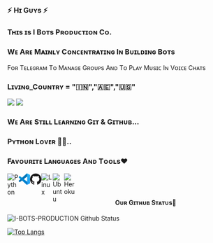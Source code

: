 ### ⚡ Hɪ Gᴜʏs ⚡


### Tʜɪs ɪs I Bᴏᴛs Pʀᴏᴅᴜᴄᴛɪᴏɴ Cᴏ. 

### Wᴇ Aʀᴇ Mᴀɪɴʟʏ Cᴏɴᴄᴇɴᴛʀᴀᴛɪɴɢ Iɴ Bᴜɪʟᴅɪɴɢ Bᴏᴛs 
Fᴏʀ Tᴇʟᴇɢʀᴀᴍ Tᴏ Mᴀɴᴀɢᴇ Gʀᴏᴜᴘs Aɴᴅ 
 Tᴏ Pʟᴀʏ Mᴜsɪᴄ Iɴ Vᴏɪᴄᴇ Cʜᴀᴛs


### Lɪᴠɪɴɢ_Cᴏᴜɴᴛʀʏ = "🇮🇳","🇦🇪","🇺🇸"



<a href="https://t.me/ibotssupport"><img src="https://img.shields.io/badge/Join-Group%20Support-black.svg?style=for-the-badge&logo=Telegram"></a> <a href="https://t.me/ibotsupdates"><img src="https://img.shields.io/badge/Join-Updates%20Channel-black.svg?style=for-the-badge&logo=Telegram"></a>

### Wᴇ Aʀᴇ Sᴛɪʟʟ Lᴇᴀʀɴɪɴɢ Gɪᴛ & Gɪᴛʜᴜʙ...

### Pʏᴛʜᴏɴ Lᴏᴠᴇʀ 💓💓..




### Fᴀᴠᴏᴜʀɪᴛᴇ Lᴀɴɢᴜᴀɢᴇs Aɴᴅ Tᴏᴏʟs❤️
[<img align="left" alt="Python" width="26px" src="https://upload.wikimedia.org/wikipedia/commons/thumb/c/c3/Python-logo-notext.svg/600px-Python-logo-notext.svg.png" />](https://python.org/)
[<img align="left" alt="Visual Studio Code" width="26px" src="https://raw.githubusercontent.com/github/explore/80688e429a7d4ef2fca1e82350fe8e3517d3494d/topics/visual-studio-code/visual-studio-code.png" />](https://code.visualstudio.com/)
[<img align="left" alt="GitHub" width="26px" src="https://raw.githubusercontent.com/github/explore/78df643247d429f6cc873026c0622819ad797942/topics/github/github.png" />](https://git-scm.com/)
[<img align="left" alt="Linux" width="26px" src="https://www.freepnglogos.com/uploads/linux-png/difference-between-linux-and-window-operating-system-3.png" />](https://www.linux.org/)
[<img align="left" alt="Ubuntu" width="26px" src="https://assets.ubuntu.com/v1/29985a98-ubuntu-logo32.png" />](https://www.ubuntu.com)
[<img align="left" alt="Heroku" width="26px" src="https://www.nicepng.com/png/full/223-2233246_heroku-logo-salesforce-heroku.png" />](https://heroku.com/)

<br />
<br />

### <h4 align="center"><b>Oᴜʀ Gɪᴛʜᴜʙ Sᴛᴀᴛᴜs💛</b></h4>

![I-BOTS-PRODUCTION Github Status](https://github-readme-stats.vercel.app/api?username=I-BOTS-PRODUCTION&include_all_commits=true&count_private=true&theme=highcontrast)

[![Top Langs](https://github-readme-stats.vercel.app/api/top-langs/?username=I-BOTS-PRODUCTION&layout=compact&theme=radical)](https://github.com/I-BOTS-PRODUCTION)
